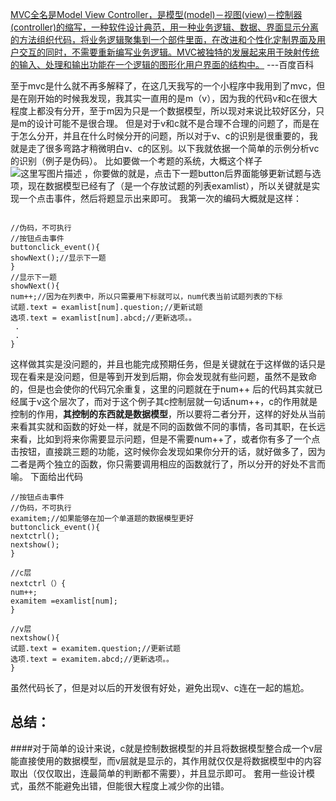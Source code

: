 ﻿[MVC全名是Model View Controller，是模型(model)－视图(view)－控制器(controller)的缩写，一种软件设计典范，用一种业务逻辑、数据、界面显示分离的方法组织代码，将业务逻辑聚集到一个部件里面，在改进和个性化定制界面及用户交互的同时，不需要重新编写业务逻辑。MVC被独特的发展起来用于映射传统的输入、处理和输出功能在一个逻辑的图形化用户界面的结构中。](http://baike.baidu.com/link?url=Ty_iHrxAgFp-4oGSNIKCixjt3XdUYk_-3MUg-wQMBCQJFuZttVzGXKpBfC693qfZ3-WNjYXLL6FXXN5vJdwoXJNQt3AI9-foOcrYUw86LmbTE74PmuXtHyVewg6HKRl0NYP64Mm4mdwQOG0FBLkYB_) ---百度百科

至于mvc是什么就不再多解释了，在这几天我写的一个小程序中我用到了mvc，但是在刚开始的时候我发现，我其实一直用的是m（v），因为我的代码v和c在很大程度上都没有分开，至于m因为只是一个数据模型，所以现对来说比较好区分，只是m的设计可能不是很合理。
但是对于v和c就不是合理不合理的问题了，而是在于怎么分开，并且在什么时候分开的问题，所以对于v、c的识别是很重要的，我就是走了很多弯路才稍微明白v、c的区别。以下我就依据一个简单的示例分析vc的识别（例子是伪码）。
比如要做一个考题的系统，大概这个样子
![这里写图片描述](http://img.blog.csdn.net/20170605184425496?watermark/2/text/aHR0cDovL2Jsb2cuY3Nkbi5uZXQvcXFfMjg4ODg4Mzc=/font/5a6L5L2T/fontsize/400/fill/I0JBQkFCMA==/dissolve/70/gravity/SouthEast)
，你要做的就是，点击下一题button后界面能够更新试题与选项，现在数据模型已经有了（是一个存放试题的列表examlist），所以关键就是实现一个点击事件，然后将题显示出来即可。
我第一次的编码大概就是这样：

```

//伪码，不可执行
//按钮点击事件
buttonclick_event(){
showNext();//显示下一题
}
//显示下一题
showNext(){
num++;//因为在列表中，所以只需要用下标就可以，num代表当前试题列表的下标
试题.text = examlist[num].question;//更新试题
选项.text = examlist[num].abcd;//更新选项。。
 .
 .
}
```

这样做其实是没问题的，并且也能完成预期任务，但是关键就在于这样做的话只是现在看来是没问题，但是等到开发到后期，你会发现就有些问题，虽然不是致命的，但是也会使你的代码冗余重复，这里的问题就在于num++ 后的代码其实就已经属于v这个层次了，而对于这个例子其c控制层就一句话num++，c的作用就是控制的作用，**其控制的东西就是数据模型**，所以要将二者分开，这样的好处从当前来看其实就和函数的好处一样，就是不同的函数做不同的事情，各司其职，在长远来看，比如到将来你需要显示问题，但是不需要num++了，或者你有多了一个点击按钮，直接跳三题的功能，这时候你会发现如果你分开的话，就好做多了，因为二者是两个独立的函数，你只需要调用相应的函数就行了，所以分开的好处不言而喻。
下面给出代码

```
//按钮点击事件
//伪码，不可执行
examitem;//如果能够在加一个单道题的数据模型更好
buttonclick_event(){
nextctrl();
nextshow();
}

//c层
nextctrl（）{
num++;
examitem =examlist[num];
}

//v层
nextshow(){
试题.text = examitem.question;//更新试题
选项.text = examitem.abcd;//更新选项。。
}
```

虽然代码长了，但是对以后的开发很有好处，避免出现v、c连在一起的尴尬。
## 总结：
####对于简单的设计来说，c就是控制数据模型的并且将数据模型整合成一个v层能直接使用的数据模型，而v层就是显示的，其作用就仅仅是将数据模型中的内容取出（仅仅取出，连最简单的判断都不需要），并且显示即可。
套用一些设计模式，虽然不能避免出错，但能很大程度上减少你的出错。

